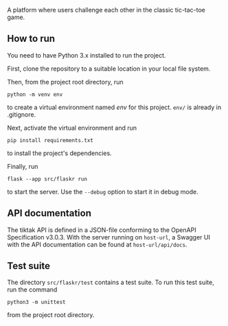 A platform where users challenge each other in the classic tic-tac-toe game.

## How to run
You need to have Python 3.x installed to run the project.

First, clone the repository to a suitable location in your local file system.

Then, from the project root directory, run
```
python -m venv env
```
to create a virtual environment named *env* for this project. `env/` is already in .gitignore.

Next, activate the virtual environment and run
```
pip install requirements.txt
```
to install the project's dependencies.

Finally, run
```
flask --app src/flaskr run
```
to start the server. Use the `--debug` option to start it in debug mode.

## API documentation
The tiktak API is defined in a JSON-file conforming to the OpenAPI Specification v3.0.3. With the server running on `host-url`, a Swagger UI with the API documentation can be found at `host-url/api/docs`.

## Test suite
The directory `src/flaskr/test` contains a test suite. To run this test suite, run the command
```
python3 -m unittest
```
from the project root directory.
